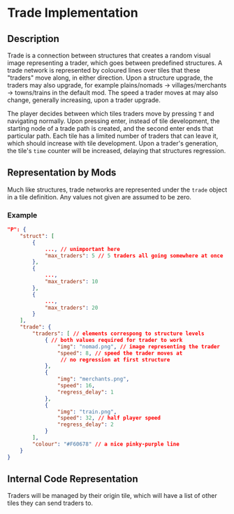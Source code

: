 # Trade Implementation

## Description

Trade is a connection between structures that creates a random visual image representing a trader, which goes between predefined structures. A trade network is represented by coloured lines over tiles that these "traders" move along, in either direction. Upon a structure upgrade, the traders may also upgrade, for example plains/nomads -> villages/merchants -> towns/trains in the default mod. The speed a trader moves at may also change, generally increasing, upon a trader upgrade.

The player decides between which tiles traders move by pressing `T` and navigating normally. Upon pressing enter, instead of tile development, the starting node of a trade path is created, and the second enter ends that particular path. Each tile has a limited number of traders that can leave it, which should increase with tile development. Upon a trader's generation, the tile's `time` counter will be increased, delaying that structures regression.

## Representation by Mods

Much like structures, trade networks are represented under the `trade` object in a tile definition. Any values not given are assumed to be zero.

### Example

```json
"P": {
    "struct": [
        {
            ..., // unimportant here
            "max_traders": 5 // 5 traders all going somewhere at once
        },
        {
            ...,
            "max_traders": 10
        },
        {
            ...,
            "max_traders": 20
        }
    ], 
    "trade": {
        "traders": [ // elements correspong to structure levels
            { // both values required for trader to work
                "img": "nomad.png", // image representing the trader
                "speed": 8, // speed the trader moves at
                 // no regression at first structure
            },
            {
                "img": "merchants.png",
                "speed": 16,
                "regress_delay": 1 
            },
            {
                "img": "train.png",
                "speed": 32, // half player speed
                "regress_delay": 2
            }
        ],
        "colour": "#F60678" // a nice pinky-purple line
    }
}
```

## Internal Code Representation

Traders will be managed by their origin tile, which will have a list of other tiles they can send traders to.
